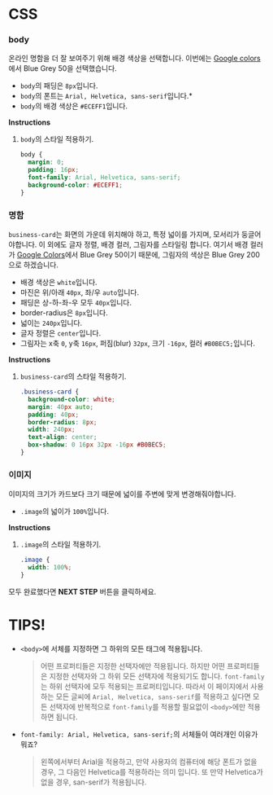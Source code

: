 # CSS
### body 
온라인 명함을 더 잘 보여주기 위해 배경 색상을 선택합니다. 이번에는 [Google colors][1]에서 Blue Grey 50을 선택했습니다.
* `body`의 패딩은 `8px`입니다. 
* `body`의 폰트는 `Arial, Helvetica, sans-serif`입니다.* 
* `body`의 배경 색상은 `#ECEFF1`입니다.

**Instructions**
1. `body`의 스타일 적용하기. 
    ```css
    body {
      margin: 0;
      padding: 16px;
      font-family: Arial, Helvetica, sans-serif;
      background-color: #ECEFF1;
    }
    ```



### 명함
`business-card`는 화면의 가운데 위치해야 하고, 특정 넓이를 가지며, 모서리가 둥글어야합니다. 이 외에도 글자 정렬, 배경 컬러, 그림자를 스타일링 합니다. 여기서 배경 컬러가 [Google Colors][1]에서 Blue Grey 50이기 때문에, 그림자의 색상은 Blue Grey 200으로 하겠습니다. 
* 배경 색상은 `white`입니다.
* 마진은 위/아래 `40px`, 좌/우 `auto`입니다.
* 패딩은 상-하-좌-우 모두 `40px`입니다.
* border-radius은 `8px`입니다.
* 넓이는 `240px`입니다. 
* 글자 정렬은 `center`입니다.
* 그림자는 x축 `0`, y축 `16px`, 퍼짐(blur) `32px`, 크기 `-16px`, 컬러 `#B0BEC5;`입니다.

**Instructions**
1. `business-card`의 스타일 적용하기.
    ```css
    .business-card {
      background-color: white;
      margin: 40px auto;
      padding: 40px;
      border-radius: 8px;
      width: 240px;
      text-align: center;
      box-shadow: 0 16px 32px -16px #B0BEC5;
    }
    ```



### 이미지
이미지의 크기가 카드보다 크기 때문에 넓이를 주변에 맞게 변경해줘야합니다. 
* `.image`의 넓이가 `100%`입니다.

**Instructions**
1. `.image`의 스타일 적용하기.
    ```css
    .image {
      width: 100%;
    }
    ```
    
    
    
모두 완료했다면 **NEXT STEP** 버튼을 클릭하세요.



# TIPS! 
* `<body>`에 서체를 지정하면 그 하위의 모든 태그에 적용됩니다.
    > 어떤 프로퍼티들은 지정한 선택자에만 적용됩니다. 하지만 어떤 프로퍼티들은 지정한 선택자와 그 하위 모든 선택자에 적용되기도 합니다. `font-family`는 하위 선택자에 모두 적용되는 프로퍼티입니다. 따라서 이 페이지에서 사용하는 모든 글씨에 `Arial, Helvetica, sans-serif`를 적용하고 싶다면 모든 선택자에 반복적으로 `font-family`를 적용할 필요없이 `<body>`에만 적용하면 됩니다.     
* `font-family: Arial, Helvetica, sans-serif;`의 서체들이 여러개인 이유가 뭐죠?
    > 왼쪽에서부터 Arial을 적용하고, 만약 사용자의 컴퓨터에 해당 폰트가 없을 경우, 그 다음인 Helvetica를 적용하라는 의미 입니다. 또 만약 Helvetica가 없을 경우, san-serif가 적용됩니다.

[1]: https://material.io/design/color/#color-usage-palettes

